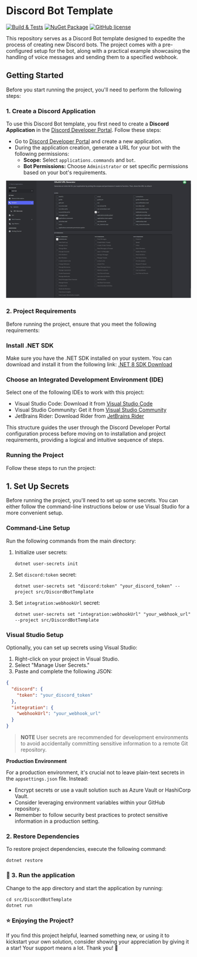 # Discord Bot Template

[![Build & Tests](https://github.com/ktutak1337/Discord-Bot-Template/actions/workflows/github-actions.yaml/badge.svg)](https://github.com/ktutak1337/Discord-Bot-Template/actions/workflows/github-actions.yaml)
[![NuGet Package](https://img.shields.io/badge/.NET%20-8.0-blue.svg)](https://dotnet.microsoft.com/en-us/download/dotnet/8.0)
[![GitHub license](https://img.shields.io/badge/License-MIT-green.svg)](https://github.com/ktutak1337/Discord-Bot-Template/blob/main/LICENSE.md)

This repository serves as a Discord Bot template designed to expedite the process of creating new Discord bots. The project comes with a pre-configured setup for the bot, along with a practical example showcasing the handling of voice messages and sending them to a specified webhook.


## Getting Started

Before you start running the project, you'll need to perform the following steps:

### 1. Create a Discord Application

To use this Discord Bot template, you first need to create a **Discord Application** in the [Discord Developer Portal](https://discord.com/developers/docs/getting-started). Follow these steps:

- Go to [Discord Developer Portal](https://discord.com/developers/docs/getting-started) and create a new application.
- During the application creation, generate a URL for your bot with the following permissions:
  - **Scope:** Select `applications.commands` and `bot`.
  - **Bot Permissions:** Choose `Administrator` or set specific permissions based on your bot's requirements.

![bot-config](https://github.com/ktutak1337/Discord-Bot-Template/blob/main/assets/images/bot-config.jpg)

### 2. Project Requirements

Before running the project, ensure that you meet the following requirements:

### Install .NET SDK

Make sure you have the .NET SDK installed on your system. You can download and install it from the following link: [.NET 8 SDK Download](https://dotnet.microsoft.com/en-us/download/dotnet/8.0)

### Choose an Integrated Development Environment (IDE)

Select one of the following IDEs to work with this project:

- Visual Studio Code: Download it from [Visual Studio Code](https://code.visualstudio.com/Download)
- Visual Studio Community: Get it from [Visual Studio Community](https://visualstudio.microsoft.com/vs/community/)
- JetBrains Rider: Download Rider from [JetBrains Rider](https://www.jetbrains.com/rider/download/)

This structure guides the user through the Discord Developer Portal configuration process before moving on to installation and project requirements, providing a logical and intuitive sequence of steps.

### Running the Project

Follow these steps to run the project:

## 1. Set Up Secrets

Before running the project, you'll need to set up some secrets. You can either follow the command-line instructions below or use Visual Studio for a more convenient setup.

### Command-Line Setup

Run the following commands from the main directory:

1. Initialize user secrets:
    ```shell
    dotnet user-secrets init
    ```

2. Set `discord:token` secret:
    ```shell
    dotnet user-secrets set "discord:token" "your_discord_token" --project src/DiscordBotTemplate
    ```

3. Set `integration:webhookUrl` secret:
    ```shell
    dotnet user-secrets set "integration:webhookUrl" "your_webhook_url" --project src/DiscordBotTemplate
    ```

### Visual Studio Setup

Optionally, you can set up secrets using Visual Studio:

1. Right-click on your project in Visual Studio.
2. Select "Manage User Secrets."
3. Paste and complete the following JSON:

```json
{
  "discord": {
    "token": "your_discord_token"
  },
  "integration": {
    "webhookUrl": "your_webhook_url"
  }
}
```

> **NOTE**
> User secrets are recommended for development environments to avoid accidentally committing sensitive information to a remote Git repository.

**Production Environment**

For a production environment, it's crucial not to leave plain-text secrets in the `appsettings.json` file. Instead:

- Encrypt secrets or use a vault solution such as Azure Vault or HashiCorp Vault.
- Consider leveraging environment variables within your GitHub repository.
- Remember to follow security best practices to protect sensitive information in a production setting.

### 2. Restore Dependencies
To restore project dependencies, execute the following command:

```shell
dotnet restore
```

### :rocket: 3. Run the application
Change to the app directory and start the application by running:

```shell
cd src/DiscordBotTemplate
dotnet run
```

### :star: Enjoying the Project?
If you find this project helpful, learned something new, or using it to kickstart your own solution, consider showing your appreciation by giving it a star! Your support means a lot. Thank you! :rocket:
